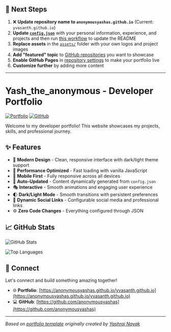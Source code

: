 ## 🚀 Next Steps

1. ❌ **Update repository name to `anonymousyashas.github.io`** (Current: `yvasanth.github.io`)
2. **Update [`config.json`](https://github.com/anonymousyashas/yvasanth.github.io/blob/main/config.json)** with your personal information, experience, and projects and then run [this workflow](https://github.com/anonymousyashas/yvasanth.github.io/actions/workflows/update-readme.yml) to update the README
3. **Replace assets** in the [`assets/`](https://github.com/anonymousyashas/yvasanth.github.io/tree/main/assets/) folder with your own logos and project images
4. **Add "featured" topic** to [GitHub repositories](https://github.com/anonymousyashas?tab=repositories) you want to showcase
5. **Enable GitHub Pages** in [repository settings](https://github.com/anonymousyashas/yvasanth.github.io/settings/pages) to make your portfolio live
6. **Customize further** by adding more content

---

# Yash_the_anonymous - Developer Portfolio

<div align="left">
  
[![Portfolio](https://img.shields.io/badge/🌐_Visit_Portfolio-Live-brightgreen?style=for-the-badge)](https://anonymousyashas.github.io/yvasanth.github.io)
[![GitHub](https://img.shields.io/badge/GitHub-Profile-181717?style=for-the-badge&logo=github)](https://github.com/anonymousyashas)

</div>

Welcome to my developer portfolio! This website showcases my projects, skills, and professional journey.

## ✨ Features

- 🎨 **Modern Design** - Clean, responsive interface with dark/light theme support
- 🚀 **Performance Optimized** - Fast loading with vanilla JavaScript
- 📱 **Mobile First** - Fully responsive across all devices
- 🔄 **Auto-Updated** - Content dynamically generated from `config.json`
- 🎭 **Interactive** - Smooth animations and engaging user experience
- 🌓 **Dark/Light Mode** - Smooth transitions with persistent preferences
- 🔗 **Dynamic Social Links** - Configurable social media and professional links
- ⚙️ **Zero Code Changes** - Everything configured through JSON

## 📈 GitHub Stats

<div align="left">

![GitHub Stats](https://github-readme-stats.vercel.app/api?username=anonymousyashas&theme=dark&hide_border=true&include_all_commits=true&count_private=true)

![Top Languages](https://github-readme-stats.vercel.app/api/top-langs/?username=anonymousyashas&theme=dark&hide_border=true&include_all_commits=true&count_private=true&layout=compact)

</div>

## 🤝 Connect

Let's connect and build something amazing together!

- 🌐 **Portfolio**: [https://anonymousyashas.github.io/yvasanth.github.io](https://anonymousyashas.github.io/yvasanth.github.io)
- 💻 **GitHub**: [https://github.com/anonymousyashas](https://github.com/anonymousyashas)

---

*Based on [portfolio template](https://github.com/yashrajnayak/developer-portfolio) originally created by [Yashraj Nayak](https://github.com/yashrajnayak)*